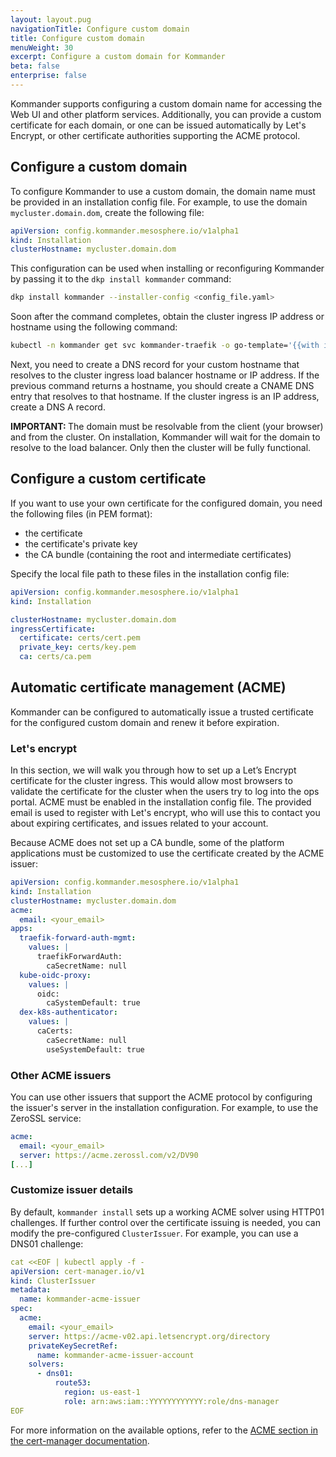 ```yaml
---
layout: layout.pug
navigationTitle: Configure custom domain
title: Configure custom domain
menuWeight: 30
excerpt: Configure a custom domain for Kommander
beta: false
enterprise: false
---
```


Kommander supports configuring a custom domain name for accessing the Web UI and other platform services.
Additionally, you can provide a custom certificate for each domain, or one can be issued automatically by Let's Encrypt, or other certificate authorities supporting the ACME protocol.

## Configure a custom domain

To configure Kommander to use a custom domain, the domain name must be provided in an installation config file. For example, to use the domain `mycluster.domain.dom`, create the following file:

```yaml
apiVersion: config.kommander.mesosphere.io/v1alpha1
kind: Installation
clusterHostname: mycluster.domain.dom
```

This configuration can be used when installing or reconfiguring Kommander by passing it to the `dkp install kommander` command:

```bash
dkp install kommander --installer-config <config_file.yaml>
```

Soon after the command completes, obtain the cluster ingress IP address or hostname using the following command:

```bash
kubectl -n kommander get svc kommander-traefik -o go-template='{{with index .status.loadBalancer.ingress 0}}{{or .hostname .ip}}{{end}}{{ "\n"}}'
```

Next, you need to create a DNS record for your custom hostname that resolves to the cluster ingress load balancer hostname or IP address. If the previous command returns a hostname, you should create a CNAME DNS entry that resolves to that hostname. If the cluster ingress is an IP address, create a DNS A record.

<p class="message--important"><strong>IMPORTANT: </strong> The domain must be resolvable from the client (your browser) and from the cluster. On installation, Kommander will wait for the domain to resolve to the load balancer. Only then the cluster will be fully functional.</p>

## Configure a custom certificate

If you want to use your own certificate for the configured domain, you need the following files (in PEM format):

- the certificate
- the certificate's private key
- the CA bundle (containing the root and intermediate certificates)

Specify the local file path to these files in the installation config file:

```yaml
apiVersion: config.kommander.mesosphere.io/v1alpha1
kind: Installation

clusterHostname: mycluster.domain.dom
ingressCertificate:
  certificate: certs/cert.pem
  private_key: certs/key.pem
  ca: certs/ca.pem
```

## Automatic certificate management (ACME)

Kommander can be configured to automatically issue a trusted certificate for the configured custom domain and renew it before expiration.

### Let's encrypt

In this section, we will walk you through how to set up a Let’s Encrypt certificate for the cluster ingress. This would allow most browsers to validate the certificate for the cluster when the users try to log into the ops portal.
ACME must be enabled in the installation config file. The provided email is used to register with Let's encrypt, who will use this to contact you about expiring certificates, and issues related to your account.

Because ACME does not set up a CA bundle, some of the platform applications must be customized to use the certificate created by the ACME issuer:

```yaml
apiVersion: config.kommander.mesosphere.io/v1alpha1
kind: Installation
clusterHostname: mycluster.domain.dom
acme:
  email: <your_email>
apps:
  traefik-forward-auth-mgmt:
    values: |
      traefikForwardAuth:
        caSecretName: null
  kube-oidc-proxy:
    values: |
      oidc:
        caSystemDefault: true
  dex-k8s-authenticator:
    values: |
      caCerts:
        caSecretName: null
        useSystemDefault: true
```

### Other ACME issuers

You can use other issuers that support the ACME protocol by configuring the issuer's server in the installation configuration. For example, to use the ZeroSSL service:

```yaml
acme:
  email: <your_email>
  server: https://acme.zerossl.com/v2/DV90
[...]
```

### Customize issuer details

By default, `kommander install` sets up a working ACME solver using HTTP01 challenges. If further control over the certificate issuing is needed, you can modify the pre-configured `ClusterIssuer`. For example, you can use a DNS01 challenge:

```yaml
cat <<EOF | kubectl apply -f -
apiVersion: cert-manager.io/v1
kind: ClusterIssuer
metadata:
  name: kommander-acme-issuer
spec:
  acme:
    email: <your_email>
    server: https://acme-v02.api.letsencrypt.org/directory
    privateKeySecretRef:
      name: kommander-acme-issuer-account
    solvers:
      - dns01:
          route53:
            region: us-east-1
            role: arn:aws:iam::YYYYYYYYYYYY:role/dns-manager
EOF
```

For more information on the available options, refer to the [ACME section in the cert-manager documentation](https://cert-manager.io/docs/configuration/acme/).
